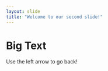```yaml
---
layout: slide
title: "Welcome to our second slide!"
---
```

# Big Text
Use the left arrow to go back!
